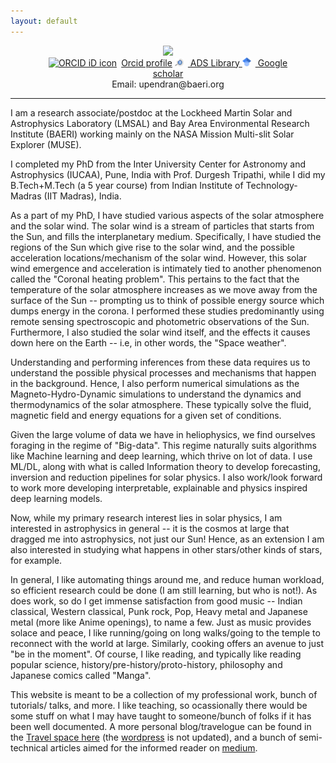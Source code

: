 ```yaml
---
layout: default
---
```


<figure>
<center>
<img src="{{site.url}}/img/me.jpg" height=500>
<figcaption>
<div itemscope itemtype="https://schema.org/Person"><a itemprop="sameAs" content="https://orcid.org/0000-0002-9253-6093" href="https://orcid.org/0000-0002-9253-6093" target="orcid.widget" rel="me noopener noreferrer" style="vertical-align:top;"><img src="https://orcid.org/sites/default/files/images/orcid_16x16.png" style="width:1em;margin-right:.5em;" alt="ORCID iD icon">Orcid profile</a> <a href="https://ui.adsabs.harvard.edu/public-libraries/8OTQLTKTQJ61YPMhZ8dIjA">  <img src="img/adslogo.svg" style="width:1em;margin-right:.5em;" alt="Gscholar">  ADS Library  </a>  <a href="https://scholar.google.com/citations?user=whROWPoAAAAJ&hl=en"> <img src="img/gscholar.png" style="width:1em;margin-right:.5em;" alt="Gscholar"> Google scholar </a> </div>

<div> Email: upendran@baeri.org </div>
</figcaption>
</center>
</figure>

* * *

I am a research associate/postdoc at the Lockheed Martin Solar and Astrophysics Laboratory (LMSAL) and Bay Area Environmental Research Institute (BAERI) working mainly on the NASA Mission Multi-slit Solar Explorer (MUSE). 

I completed my PhD from the Inter University Center for Astronomy and Astrophysics (IUCAA), Pune, India with Prof. Durgesh Tripathi, while I did my B.Tech+M.Tech (a 5 year course) from Indian Institute of Technology-Madras (IIT Madras), India.

As a part of my PhD, I have studied various aspects of the solar atmosphere and the solar wind. The solar wind is a stream of particles that starts from the Sun, and fills the interplanetary medium. Specifically, I have studied the regions of the Sun which give rise to the solar wind, and the possible acceleration locations/mechanism of the solar wind. However, this solar wind emergence and acceleration is intimately tied to another phenomenon called the "Coronal heating problem". This pertains to the fact that the temperature of the solar atmosphere increases as we move away from the surface of the Sun -- prompting us to think of possible energy source which dumps energy in the corona. I performed these studies predominantly using remote sensing spectroscopic and photometric observations of the Sun. Furthermore, I also studied the solar wind itself, and the effects it causes down here on the Earth -- i.e, in other words, the "Space weather".

Understanding and performing inferences from these data requires us to understand the possible physical processes and mechanisms that happen in the background. Hence, I also perform numerical simulations as the Magneto-Hydro-Dynamic simulations to understand the dynamics and thermodynamics of the solar atmosphere. These typically solve the fluid, magnetic field and energy equations for a given set of conditions. 

Given the large volume of data we have in heliophysics, we find ourselves foraging in the regime of "Big-data". This regime naturally suits algorithms like Machine learning and deep learning, which thrive on lot of data. I use ML/DL, along with what is called Information theory to develop forecasting, inversion and reduction pipelines for solar physics. I also work/look forward to work more developing interpretable, explainable and physics inspired deep learning models.

Now, while my primary research interest lies in solar physics, I am interested in astrophysics in general -- it is the cosmos at large that dragged me into astrophysics, not just our Sun! Hence, as an extension I am also interested in studying what happens in other stars/other kinds of stars, for example.

In general, I like automating things around me, and reduce human workload, so efficient research could be done (I am still learning, but who is not!). As does work, so do I get immense satisfaction from good music -- Indian classical, Western classical, Punk rock, Pop, Heavy metal and Japanese metal (more like Anime openings), to name a few. Just as music provides solace and peace, I like running/going on long walks/going to the temple to reconnect with the world at large. Similarly, cooking offers an avenue to just "be in the moment". Of course, I like reading, and typically like reading popular science, history/pre-history/proto-history, philosophy and Japanese comics called "Manga".

This website is meant to be a collection of my professional work, bunch of tutorials/ talks, and more. I like teaching, so ocassionally there would be some stuff on what I may have taught to someone/bunch of folks if it has been well documented. A more personal blog/travelogue can be found in the [Travel space here]({{site.url}}/pages/travel.html) (the [wordpress](https://vishalupendran.wordpress.com/) is not updated), and a bunch of semi-technical articles aimed for the informed reader on [medium](https://medium.com/@uvishal1995).
